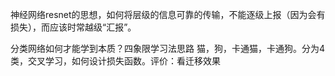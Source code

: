 神经网络resnet的思想，如何将层级的信息可靠的传输，不能逐级上报（因为会有损失），而应该时常越级“汇报”。

分类网络如何才能学到本质？四象限学习法思路
猫，狗，卡通猫，卡通狗。分为4类，交叉学习，如何设计损失函数。评价：看迁移效果